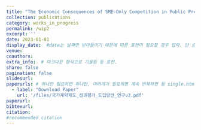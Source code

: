 ```yaml
---
title: "The Economic Consequences of SME-Only Competition in Public Procurement: Evidence from South Korea"
collection: publications
category: works_in_progress
permalink: /wip2
excerpt: ''
date: 2023-01-01
display_date:  #date는 날짜만 받아들이기 때문에 따른 표현이 필요할 경우 입력. 단 순서는 date를 여전히 활용함.
venue: 
coauthors: 
extra_info:  # 마크다운 형식으로 기울림 등 표현. 
share: false
pagination: false
slidesurl: 
paperurls: # 하나만 필요하면 하나만, 여러개가 필요하면 계속 반복하면 됨 single.html 에서 작동
  - label: "Download Paper"
    url: '/files/국가계약제도_성과평가_도입방안_연구v2.pdf'
paperurl: 
bibtexurl: 
citation:
#recommended citation  
---
```

